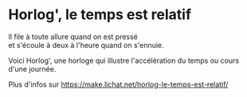 # Horlog', le temps est relatif


Il file à toute allure quand on est pressé  
et s'écoule à deux à l'heure quand on s'ennuie.

Voici Horlog', une horloge qui illustre l'accélération du temps ou cours d'une journée.

Plus d'infos sur https://make.lichat.net/horlog-le-temps-est-relatif/